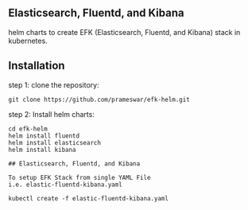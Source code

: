 ## Elasticsearch, Fluentd, and Kibana
helm charts to create EFK (Elasticsearch, Fluentd, and Kibana) stack in kubernetes.

## Installation

step 1:
clone the repository:
```
git clone https://github.com/prameswar/efk-helm.git
```

step 2:
Install helm charts:
```
cd efk-helm
helm install fluentd
helm install elasticsearch
helm install kibana

## Elasticsearch, Fluentd, and Kibana

To setup EFK Stack from single YAML File  
i.e. elastic-fluentd-kibana.yaml

kubectl create -f elastic-fluentd-kibana.yaml




